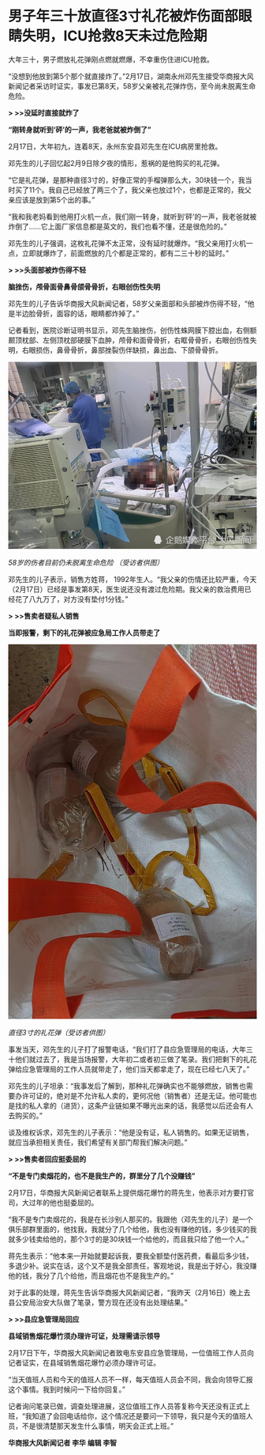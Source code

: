 # 男子年三十放直径3寸礼花被炸伤面部眼睛失明，ICU抢救8天未过危险期

大年三十，男子燃放礼花弹刚点燃就燃爆，不幸重伤住进ICU抢救。

“没想到他放到第5个那个就直接炸了。”2月17日，湖南永州邓先生接受华商报大风新闻记者采访时证实，事发已第8天，58岁父亲被礼花弹炸伤，至今尚未脱离生命危险。

**> >>没延时直接就炸了**

**“刚转身就听到‘砰’的一声，我老爸就被炸倒了”**

2月17日，大年初九，连着8天，永州东安县邓先生在ICU病房里抢救。

邓先生的儿子回忆起2月9日除夕夜的情形，惹祸的是他购买的礼花弹。

“它是礼花弹，是那种直径3寸的，好像正常的手榴弹那么大，30块钱一个，我当时买了11个。我自己已经放了两三个了，我父亲也放过1个，也都是正常的，我父亲应该是放到第5个出的事。”

“我和我老妈看到他用打火机一点，我们刚一转身，就听到‘砰’的一声，我老爸就被炸倒了……它上面厂家信息都是英文的，我们也看不懂，还是很危险的。”

邓先生的儿子强调，这枚礼花弹不太正常，没有延时就爆炸。“我父亲用打火机一点，立即就爆炸了，前面燃放的几个都是正常的，都有二三十秒的延时。”

**> >>头面部被炸伤得不轻**

**脑挫伤，颅骨面骨鼻骨颌骨骨折，右眼创伤性失明**

邓先生的儿子告诉华商报大风新闻记者，58岁父亲面部和头部被炸伤得不轻，“他是半边脸骨折，面容的话，眼睛都炸掉了。”

记者看到，医院诊断证明书显示，邓先生脑挫伤，创伤性蛛网膜下腔出血，右侧额颞顶枕部、左侧顶枕部硬膜下血肿，颅骨和面骨骨折，右眶骨骨折，右眼创伤性失明，右眼损伤，鼻骨骨折，鼻部挫裂伤伴缺损，鼻出血、下颌骨骨折。

![864d62b9128b01deee123e79a30813ef.jpg](https://raw.githubusercontent.com/qqhsx/qqnews_image/main/2024/02/17/男子年三十放直径3寸礼花被炸伤面部眼睛失明，ICU抢救8天未过危险期/864d62b9128b01deee123e79a30813ef.jpg)

 _58岁的伤者目前仍未脱离生命危险 （受访者供图）_

邓先生的儿子表示，销售方姓蒋，
1992年生人。“我父亲的伤情还比较严重，今天（2月17日）已经是事发第8天，医生说还没有渡过危险期。我父亲的救治费用已经花了八九万了，对方没有垫付1分钱。”

**> >>售卖者疑私人销售**

**当即报警，剩下的礼花弹被应急局工作人员带走了**

![5b3e9a4c670ec8f549729d64f2f8e026.jpg](https://raw.githubusercontent.com/qqhsx/qqnews_image/main/2024/02/17/男子年三十放直径3寸礼花被炸伤面部眼睛失明，ICU抢救8天未过危险期/5b3e9a4c670ec8f549729d64f2f8e026.jpg)

_直径3寸的礼花弹（受访者供图）_

事发当天，邓先生的儿子打了报警电话，“我们打了县应急管理局的电话，大年三十他们就过去了，我是当场报警，大年初二或者初三做了笔录。我们把剩下的礼花弹给应急管理局的工作人员就带走了，他们当天都拿走了，现在已经七八天了。”

邓先生的儿子坦承：“我事发后了解到，那种礼花弹确实也不能够燃放，销售也需要办许可证的，绝对是不允许私人卖的，更何况他（销售者）还是无证。他可能也是找的私人拿的（进货），这条产业链如果不曝光出来的话，我感觉以后还会有人去购买的。”

谈及维权诉求，邓先生的儿子表示：“他是没有证，私人销售的。如果无证销售，就应当承担相关责任，我们希望有关部门帮我们解决问题。”

**> >>售卖者回应挺委屈的**

**“不是专门卖烟花的，也不是我生产的，群里分了几个没赚钱”**

2月17日，华商报大风新闻记者联系上提供烟花爆竹的蒋先生，他表示对方要打官司，大过年的他也挺委屈的。

“我不是专门卖烟花的，我是在长沙别人那买的。我跟他（邓先生的儿子）是一个俱乐部群里面的，他找我，我就分了几个给他，我也没有赚他的钱，多少钱买的我就多少钱卖给他的，那个3寸的是30块钱一个给他的，而且我只给了他一个人。”

蒋先生表示：“他本来一开始就要起诉我，要我全额垫付医药费，看最后多少钱，多退少补。说实在话，这个又不是我全部责任，客观地说，我是出于好心，我没赚他的钱，我分了几个给他，而且烟花也不是我生产的。”

对于此事的处理，蒋先生告诉华商报大风新闻记者，“我昨天（2月16日）晚上去县公安局治安大队做了笔录，警方现在还没有出处理结果。”

**> >>县应急管理局回应**

**县域销售烟花爆竹须办理许可证，处理需请示领导**

2月17日下午，华商报大风新闻记者致电东安县应急管理局，一位值班工作人员向记者证实，在县域销售烟花爆竹必须办理许可证。

“当天值班人员和今天的值班人员不一样，每天值班人员会不同，我会向领导汇报这个事情。我到时候问一下给你回复。”

记者询问笔录已做，调查处理进展，这位值班工作人员答复称今天还没有正式上班，“我知道了会回电话给你，这个情况还是要问一下领导，我只是今天的值班人员，不是很清楚那天发生什么事情，明天会正式上班。”

**华商报大风新闻记者 李华 编辑 李智**

